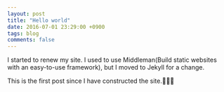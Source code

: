 ```yaml
---
layout: post
title: "Hello world"
date: 2016-07-01 23:29:00 +0900
tags: blog
comments: false
---
```

I started to renew my site. I used to use Middleman(Build static websites with an easy-to-use framework), but I moved to Jekyll for a change.

This is the first post since I have constructed the site.🎉🎉🎉
